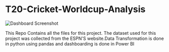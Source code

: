 # T20-Cricket-Worldcup-Analysis
![Dashboard Screenshot](https://github.com/HadiaZafar98/T20-Cricket-Worldcup-Analysis/assets/58510419/d190a23d-7fcb-47ec-826f-49bf3e0c5c6e)

This Repo Contains all the files for this project. The dataset used for this project was collected from the ESPN'S website.Data Transformation is done in python using pandas and dashboarding is done in Power BI

